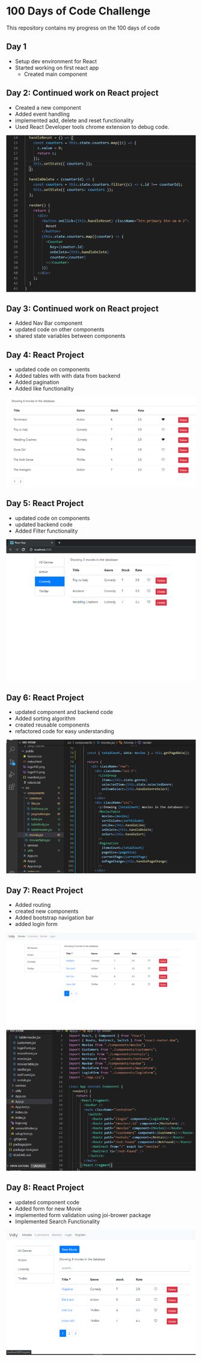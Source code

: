 # 100 Days of Code Challenge

This repository contains my progress on the 100 days of code

## Day 1

- Setup dev environment for React
- Started working on first react app
  - Created main component

## Day 2: Continued work on React project

- Created a new component
- Added event handling
- implemented add, delete and reset functionality
- Used React Developer tools chrome extension to debug code.

![day2](components.png)

## Day 3: Continued work on React project

- Added Nav Bar component
- updated code on other components
- shared state variables between components

## Day 4: React Project

- updated code on components
- Added tables with with data from backend
- Added pagination
- Added like functionality

![day4](table.png)

## Day 5: React Project

- updated code on components
- updated backend code
- Added Filter functionality

![paginate](paginate.png)

## Day 6: React Project

- updated component and backend code
- Added sorting algorithm
- created reusable components
- refactored code for easy understanding

![day6](day6.png)

## Day 7: React Project

- Added routing
- created new components
- Added bootstrap navigation bar
- added login form

![day7](day7.png)

![day7b](day7b.png)

## Day 8: React Project

- updated component code
- Added form for new Movie
- implemented form validation using joi-brower package
- Implemented Search Functionality

![day8](day8.png)
